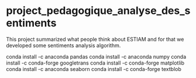 # project_pedagogique_analyse_des_sentiments

This project summarized what people think about ESTIAM and for that we developed some sentiments analysis algorithm.

conda install -c anaconda pandas
conda install -c anaconda numpy
conda install -c conda-forge googletrans
conda install -c conda-forge matplotlib
conda install -c anaconda seaborn
conda install -c conda-forge textblob
